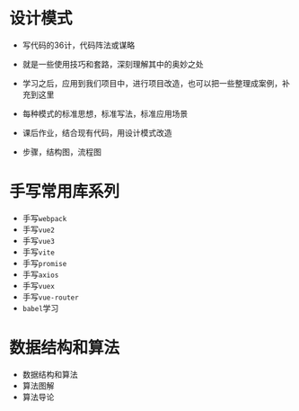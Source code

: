 # 设计模式
- 写代码的36计，代码阵法或谋略
- 就是一些使用技巧和套路，深刻理解其中的奥妙之处
- 学习之后，应用到我们项目中，进行项目改造，也可以把一些整理成案例，补充到这里

- 每种模式的标准思想，标准写法，标准应用场景
- 课后作业，结合现有代码，用设计模式改造
- 步骤，结构图，流程图

# 手写常用库系列
- 手写`webpack`
- 手写`vue2`
- 手写`vue3`
- 手写`vite`
- 手写`promise`
- 手写`axios`
- 手写`vuex`
- 手写`vue-router`
- `babel`学习

# 数据结构和算法

- 数据结构和算法
- 算法图解
- 算法导论



